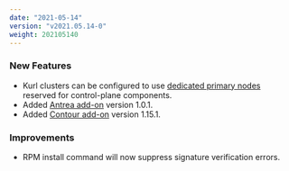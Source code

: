 ```yaml
---
date: "2021-05-14"
version: "v2021.05.14-0"
weight: 202105140
---
```


### <span class="label label-green">New Features</span>
- Kurl clusters can be configured to use [dedicated primary nodes](https://kurl.sh/docs/install-with-kurl/dedicated-primary) reserved for control-plane components.
- Added [Antrea add-on](/docs/add-ons/antrea) version 1.0.1.
- Added [Contour add-on](/docs/add-ons/contour) version 1.15.1.

### <span class="label label-blue">Improvements</span>
- RPM install command will now suppress signature verification errors.
